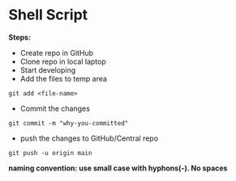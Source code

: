 # Shell Script

**Steps:**
* Create repo in GitHub
* Clone repo in local laptop
* Start developing
* Add the files to temp area
```
git add <file-name>
```
* Commit the changes
```
git commit -m "why-you-committed"
```
* push the changes to GitHub/Central repo
```
git push -u origin main
``` 

**naming convention: use small case with hyphons(-). No spaces** 
